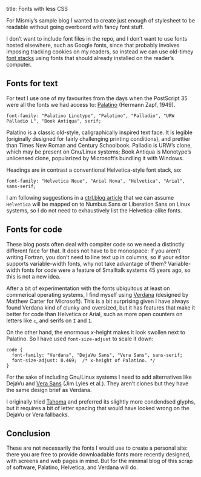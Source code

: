 title: Fonts with less CSS

For Mismiy’s sample blog I wanted to create just enough of stylesheet to 
be readable without going overboard with fancy font stuff.

I don’t want to include font files in the repo, and I don’t want to use fonts
hosted elsewhere, such as Google fonts, since that probably involves imposing 
tracking cookies on my readers, so instead we can use old-timey [font stacks][1]
using fonts that should already installed on the reader’s computer.

## Fonts for text

For text
I use one of my favourites from the days when the PostScript 35 were all
the fonts we had access to: [Palatino][] (Hermann Zapf, 1949).

    font-family: "Palatino Linotype", "Palatino", "Palladio", "URW Palladio L", "Book Antiqua", serif;

Palatino is a classic old-style, caligraphically inspired text face.
It is legible (originally designed for fairly challenging printing conditions),
and prettier than Times New Roman and Century Schoolbook.
Palladio is URW’s clone, which may be present on  Gnu/Linux systems;
Book Antiqua is Monotype’s unlicensed clone, popularized by Microsoft’s
bundling it with Windows.

Headings are in contrast a conventional Helvetica-style font stack, so:

    font-family: "Helvetica Neue", "Arial Nova", "Helvetica", "Arial", sans-serif;

I am following suggestions in a [ctrl.blog article][] that we can assume `Helvetica` will be
mapped on to Numbus Sans or Liberation Sans on Linux systems, so I do not
need to exhaustively list the Helvetica-alike fonts.


## Fonts for code

These blog posts often deal with compiter code so we need a distinctly different
face for that. It does not have to be monospace: If you aren’t writing Fortran,
you don’t need to line text up in columns, so if your editor supports variable-width
fonts, why not take advantage of them? Variable-width fonts for code were
a feature of Smalltalk systems 45 years ago, so this is not a new idea.

After a bit of experimentation with the fonts ubiquitous at least on commerical
operating systems, I find myself using [Verdana] (designed by Matthew Carter for Microsoft).
This is a bit surprising given I have always found Verdana kind of clunky and
oversized, but it has
features that make it better for code than Helvetica or Arial, such
as more open counters on letters like `c`, and serifs on `I` and `1`.

On the other hand, the enormous _x_-height makes it look swollen
next to Palatino. So I have used `font-size-adjust` to scale it down:

    code {
      font-family: "Verdana", "DejaVu Sans", "Vera Sans", sans-serif;
      font-size-adjust: 0.469;  /* x-height of Palatino. */
    }

For the sake of including Gnu/Linux systems I need to add alternatives like DejaVu
and [Vera Sans] (Jim Lyles et al.). They aren’t clones but they have the same design
brief as Verdana.

I originally tried [Tahoma] and preferred its slightly more condendsed glyphs,
but it requires a bit of letter spacing that would have looked wrong on the
DejaVu or Vera fallbacks.

## Conclusion

These are not necessarily the fonts I would use to create a personal site:
there you are free to provide downloadable fonts more recently designed, with
screens and web pages in mind. But for the minimal blog of this scrap of software,
Palatino, Helvetica, and Verdana will do.



[1]: https://www.smashingmagazine.com/2009/09/complete-guide-to-css-font-stacks/
[Palatino]: https://en.wikipedia.org/wiki/Palatino#Book_Antiqua
[ctrl.blog article]: https://www.ctrl.blog/entry/font-stack-text.html
[Tahoma]: https://en.wikipedia.org/wiki/Tahoma_(typeface)
[Vera Sans]: https://en.wikipedia.org/wiki/Bitstream_Vera
[Verdana]: https://en.wikipedia.org/wiki/Verdana
